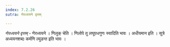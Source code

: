 ```yaml
---
index: 7.2.26
sutra: णेरध्ययने वृत्तम्

---
```

_णेरध्ययने वृत्तम्_ - णेरध्ययने । णिलुक् चेति । णिलोपे तु लघूपधगुणः स्यादिति भावः । अधीयमान इति । सूत्रे अध्ययनशब्दः कर्मणि ल्युडन्त इति भावः ।